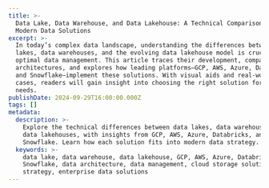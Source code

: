 ```yaml
---
title: >-
  Data Lake, Data Warehouse, and Data Lakehouse: A Technical Comparison of
  Modern Data Solutions
excerpt: >-
  In today’s complex data landscape, understanding the differences between data
  lakes, data warehouses, and the evolving data lakehouse model is crucial for
  optimal data management. This article traces their development, compares their
  architectures, and explores how leading platforms—GCP, AWS, Azure, Databricks,
  and Snowflake—implement these solutions. With visual aids and real-world use
  cases, readers will gain insight into choosing the right solution for their
  needs.
publishDate: 2024-09-29T16:00:00.000Z
tags: []
metadata:
  description: >-
    Explore the technical differences between data lakes, data warehouses, and
    data lakehouses, with insights from GCP, AWS, Azure, Databricks, and
    Snowflake. Learn how each solution fits into modern data strategy.
  keywords: >-
    data lake, data warehouse, data lakehouse, GCP, AWS, Azure, Databricks,
    Snowflake, data architecture, data management, cloud storage solutions, data
    strategy, enterprise data solutions
---
```



